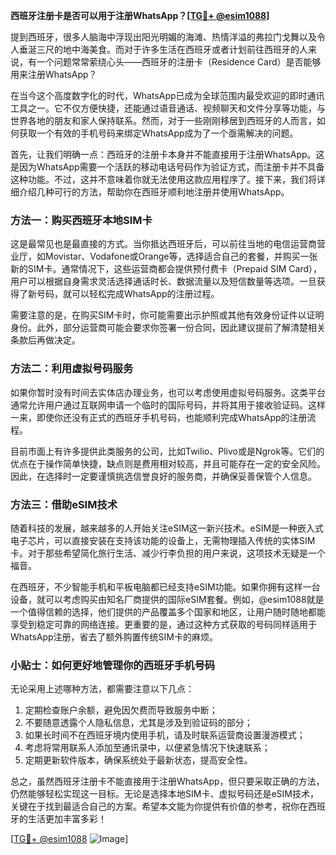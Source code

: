 **西班牙注册卡是否可以用于注册WhatsApp？[[TG💪+ @esim1088](https://t.me/s/esim1088)]**

提到西班牙，很多人脑海中浮现出阳光明媚的海滩、热情洋溢的弗拉门戈舞以及令人垂涎三尺的地中海美食。而对于许多生活在西班牙或者计划前往西班牙的人来说，有一个问题常常萦绕心头——西班牙的注册卡（Residence Card）是否能够用来注册WhatsApp？

在当今这个高度数字化的时代，WhatsApp已成为全球范围内最受欢迎的即时通讯工具之一。它不仅方便快捷，还能通过语音通话、视频聊天和文件分享等功能，与世界各地的朋友和家人保持联系。然而，对于一些刚刚移居到西班牙的人而言，如何获取一个有效的手机号码来绑定WhatsApp成为了一个亟需解决的问题。

首先，让我们明确一点：西班牙的注册卡本身并不能直接用于注册WhatsApp。这是因为WhatsApp需要一个活跃的移动电话号码作为验证方式，而注册卡并不具备这种功能。不过，这并不意味着你就无法使用这款应用程序了。接下来，我们将详细介绍几种可行的方法，帮助你在西班牙顺利地注册并使用WhatsApp。

### 方法一：购买西班牙本地SIM卡

这是最常见也是最直接的方式。当你抵达西班牙后，可以前往当地的电信运营商营业厅，如Movistar、Vodafone或Orange等，选择适合自己的套餐，并购买一张新的SIM卡。通常情况下，这些运营商都会提供预付费卡（Prepaid SIM Card），用户可以根据自身需求灵活选择通话时长、数据流量以及短信数量等选项。一旦获得了新号码，就可以轻松完成WhatsApp的注册过程。

需要注意的是，在购买SIM卡时，你可能需要出示护照或其他有效身份证件以证明身份。此外，部分运营商可能会要求你签署一份合同，因此建议提前了解清楚相关条款后再做决定。

### 方法二：利用虚拟号码服务

如果你暂时没有时间去实体店办理业务，也可以考虑使用虚拟号码服务。这类平台通常允许用户通过互联网申请一个临时的国际号码，并将其用于接收验证码。这样一来，即使你还没有正式的西班牙手机号码，也能顺利完成WhatsApp的注册流程。

目前市面上有许多提供此类服务的公司，比如Twilio、Plivo或是Ngrok等。它们的优点在于操作简单快捷，缺点则是费用相对较高，并且可能存在一定的安全风险。因此，在选择时一定要谨慎挑选信誉良好的服务商，并确保妥善保管个人信息。

### 方法三：借助eSIM技术

随着科技的发展，越来越多的人开始关注eSIM这一新兴技术。eSIM是一种嵌入式电子芯片，可以直接安装在支持该功能的设备上，无需物理插入传统的实体SIM卡。对于那些希望简化旅行生活、减少行李负担的用户来说，这项技术无疑是一个福音。

在西班牙，不少智能手机和平板电脑都已经支持eSIM功能。如果你拥有这样一台设备，就可以考虑购买由知名厂商提供的国际eSIM套餐。例如，@esim1088就是一个值得信赖的选择，他们提供的产品覆盖多个国家和地区，让用户随时随地都能享受到稳定可靠的网络连接。更重要的是，通过这种方式获取的号码同样适用于WhatsApp注册，省去了额外购置传统SIM卡的麻烦。

### 小贴士：如何更好地管理你的西班牙手机号码

无论采用上述哪种方法，都需要注意以下几点：

1. 定期检查账户余额，避免因欠费而导致服务中断；
2. 不要随意透露个人隐私信息，尤其是涉及到验证码的部分；
3. 如果长时间不在西班牙境内使用手机，请及时联系运营商设置漫游模式；
4. 考虑将常用联系人添加至通讯录中，以便紧急情况下快速联系；
5. 定期更新软件版本，确保系统处于最新状态，提高安全性。

总之，虽然西班牙注册卡不能直接用于注册WhatsApp，但只要采取正确的方法，仍然能够轻松实现这一目标。无论是选择本地SIM卡、虚拟号码还是eSIM技术，关键在于找到最适合自己的方案。希望本文能为你提供有价值的参考，祝你在西班牙的生活更加丰富多彩！

[[TG💪+ @esim1088](https://t.me/s/esim1088) ![Image](https://i.postimg.cc/4NQfJmqS/Snipaste-2025-05-13-00-14-12.png)]